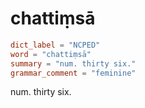 # chattiṃsā

``` toml
dict_label = "NCPED"
word = "chattiṃsā"
summary = "num. thirty six."
grammar_comment = "feminine"
```

num. thirty six.

